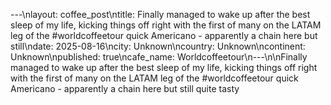 ---\nlayout: coffee_post\ntitle: Finally managed to wake up after the best sleep of my life, kicking things off right with the first of many on the LATAM leg of the #worldcoffeetour quick Americano - apparently a chain here but still\ndate: 2025-08-16\ncity: Unknown\ncountry: Unknown\ncontinent: Unknown\npublished: true\ncafe_name: Worldcoffeetour\n---\n\nFinally managed to wake up after the best sleep of my life, kicking things off right with the first of many on the LATAM leg of the #worldcoffeetour quick Americano - apparently a chain here but still quite tasty